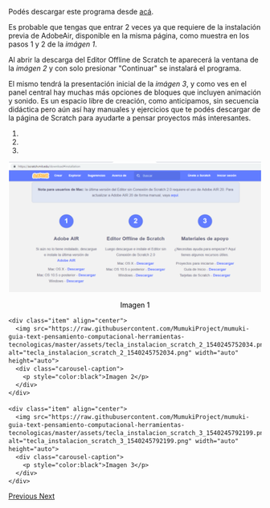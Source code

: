 Podés descargar este programa desde [acá](https://scratch.mit.edu/download).

Es probable que tengas que entrar 2 veces ya que requiere de la instalación previa de AdobeAir, disponible en la misma página, como muestra en los pasos 1 y 2 de la _imágen 1_.

Al abrir la descarga del Editor Offline de Scratch te aparecerá la ventana de la _imágen 2_ y con solo presionar "Continuar" se instalará el programa.

El mismo tendrá la presentación inicial de la _imágen 3_, y como ves en el panel central hay muchas más opciones de bloques que incluyen animación y sonido. Es un espacio libre de creación, como anticipamos, sin secuencia didáctica pero aún así hay manuales y ejercicios que te podés descargar de la página de Scratch para ayudarte a pensar proyectos más interesantes.



<div id="myCarousel" class="carousel slide" data-ride="carousel" data-interval="false">
  <!-- Indicators -->
  <ol class="carousel-indicators">
    <li data-target="#myCarousel" data-slide-to="0" class="active"></li>
    <li data-target="#myCarousel" data-slide-to="1"></li>
    <li data-target="#myCarousel" data-slide-to="2"></li>
  </ol>

  <!-- Wrapper for slides -->
  <div class="carousel-inner">
    <div class="item active" align="center">
      <img src="https://raw.githubusercontent.com/MumukiProject/mumuki-guia-text-pensamiento-computacional-herramientas-tecnologicas/master/assets/tecla_instalacion_scratch_1_1540245716894.png" alt="tecla_instalacion_scratch_1_1540245716894.png" width="auto" height="auto">
      <div class="carousel-caption">
        <p style="color:black;">Imagen 1</p>
      </div>
    </div>

    <div class="item" align="center">
      <img src="https://raw.githubusercontent.com/MumukiProject/mumuki-guia-text-pensamiento-computacional-herramientas-tecnologicas/master/assets/tecla_instalacion_scratch_2_1540245752034.png" alt="tecla_instalacion_scratch_2_1540245752034.png" width="auto" height="auto">
      <div class="carousel-caption">
        <p style="color:black">Imagen 2</p>
      </div>
    </div>

    <div class="item" align="center">
      <img src="https://raw.githubusercontent.com/MumukiProject/mumuki-guia-text-pensamiento-computacional-herramientas-tecnologicas/master/assets/tecla_instalacion_scratch_3_1540245792199.png" alt="tecla_instalacion_scratch_3_1540245792199.png" width="auto" height="auto">
      <div class="carousel-caption">
        <p style="color:black">Imagen 3</p>
      </div>
    </div>
  </div>

  <!-- Left and right controls -->
  <a class="left carousel-control" href="#myCarousel" data-slide="prev">
    <span class="glyphicon glyphicon-chevron-left"></span>
    <span class="sr-only">Previous</span>
  </a>
  <a class="right carousel-control" href="#myCarousel" data-slide="next">
    <span class="glyphicon glyphicon-chevron-right"></span>
    <span class="sr-only">Next</span>
  </a>
</div>